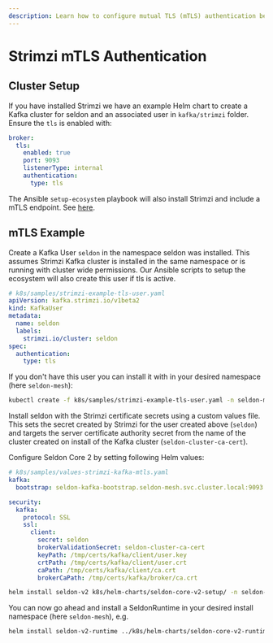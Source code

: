 ```yaml
---
description: Learn how to configure mutual TLS (mTLS) authentication between Seldon Core and Strimzi-managed Kafka clusters for secure communication.
---
```


# Strimzi mTLS Authentication

## Cluster Setup

If you have installed Strimzi we have an example Helm chart to create a Kafka cluster for seldon and an associated user in `kafka/strimzi` folder. Ensure the `tls` is enabled with:

```yaml
broker:
  tls:
    enabled: true
    port: 9093
    listenerType: internal
    authentication:
      type: tls
```

The Ansible `setup-ecosystem` playbook will also install Strimzi and include a mTLS endpoint. See [here](../ansible.md).

## mTLS Example

Create a Kafka User `seldon` in the namespace seldon was installed. This assumes Strimzi Kafka cluster is installed in the same namespace or is running with cluster wide permissions. Our Ansible scripts to setup the ecosystem will also create this user if tls is active.

```yaml
# k8s/samples/strimzi-example-tls-user.yaml
apiVersion: kafka.strimzi.io/v1beta2
kind: KafkaUser
metadata:
  name: seldon
  labels:
    strimzi.io/cluster: seldon
spec:
  authentication:
    type: tls
```

If you don't have this user you can install it with in your desired namespace (here `seldon-mesh`):

```sh
kubectl create -f k8s/samples/strimzi-example-tls-user.yaml -n seldon-mesh
```

Install seldon with the Strimzi certificate secrets using a custom values file. This sets
the secret created by Strimzi for the user created above (`seldon`) and targets the server
certificate authority secret from the name of the cluster created on install of the Kafka
cluster (`seldon-cluster-ca-cert`).

Configure Seldon Core 2 by setting following Helm values:

```yaml
# k8s/samples/values-strimzi-kafka-mtls.yaml
kafka:
  bootstrap: seldon-kafka-bootstrap.seldon-mesh.svc.cluster.local:9093

security:
  kafka:
    protocol: SSL
    ssl:
      client:
        secret: seldon
        brokerValidationSecret: seldon-cluster-ca-cert
        keyPath: /tmp/certs/kafka/client/user.key
        crtPath: /tmp/certs/kafka/client/user.crt
        caPath: /tmp/certs/kafka/client/ca.crt
        brokerCaPath: /tmp/certs/kafka/broker/ca.crt
```

```sh
helm install seldon-v2 k8s/helm-charts/seldon-core-v2-setup/ -n seldon-mesh -f k8s/samples/values-strimzi-kafka-mtls.yaml
```

You can now go ahead and install a SeldonRuntime in your desired install namespace (here `seldon-mesh`), e.g.

```sh
helm install seldon-v2-runtime ../k8s/helm-charts/seldon-core-v2-runtime  -n seldon-mesh
```
